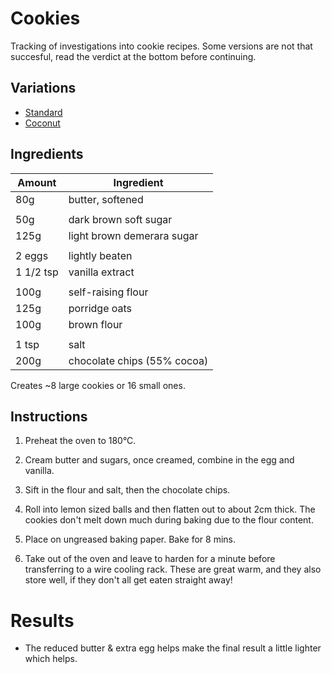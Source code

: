 
# Cookies

Tracking of investigations into cookie recipes. Some versions are not that succesful, read the
verdict at the bottom before continuing.

## Variations

 - [Standard](https://github.com/michaeljones/cookies/tree/master)
 - [Coconut](https://github.com/michaeljones/cookies/tree/coconut)

## Ingredients

| Amount     |  Ingredient                  |
| ------     |  ----------                  |
| 80g        |  butter, softened            |
|            |                              |
| 50g        |  dark brown soft sugar       |
| 125g       |  light brown demerara sugar  |
|            |                              |
| 2 eggs     |  lightly beaten              |
| 1 1/2 tsp  |  vanilla extract             |
|            |                              |
| 100g       |  self-raising flour          |
| 125g       |  porridge oats               |
| 100g       |  brown flour                 |
|            |                              |
| 1 tsp      |  salt                        |
| 200g       |  chocolate chips (55% cocoa) |


Creates ~8 large cookies or 16 small ones.

## Instructions

1. Preheat the oven to 180°C.

2. Cream butter and sugars, once creamed, combine in the egg and vanilla.

3. Sift in the flour and salt, then the chocolate chips.

4. Roll into lemon sized balls and then flatten out to about 2cm thick. The cookies don't melt
   down much during baking due to the flour content.

5. Place on ungreased baking paper. Bake for 8 mins.

6. Take out of the oven and leave to harden for a minute before transferring to
   a wire cooling rack. These are great warm, and they also store well, if they
   don't all get eaten straight away!


# Results

- The reduced butter & extra egg helps make the final result a little lighter which helps.
